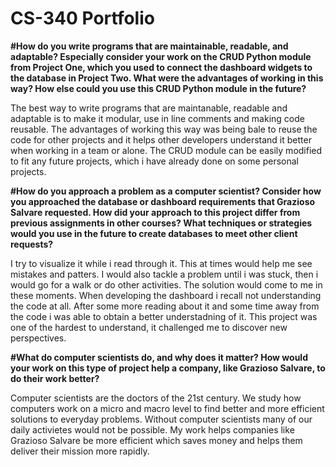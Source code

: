 # CS-340 Portfolio

**#How do you write programs that are maintainable, readable, and adaptable? Especially consider your work on the CRUD Python module from Project One, which you used to connect the dashboard widgets to the database in Project Two. What were the advantages of working in this way? How else could you use this CRUD Python module in the future?**

The best way to write programs that are maintanable, readable and adaptable is to make it modular, use in line comments and making code reusable.
The advantages of working this way was being bale to reuse the code for other projects and it helps other developers understand it better when working in a team or alone. The CRUD module can be easily modified to fit any future projects, which i have already done on some personal projects.

**#How do you approach a problem as a computer scientist? Consider how you approached the database or dashboard requirements that Grazioso Salvare requested. How did your approach to this project differ from previous assignments in other courses? What techniques or strategies would you use in the future to create databases to meet other client requests?**

I try to visualize it while i read through it. This at times would help me see mistakes and patters. I would also tackle a problem until i was stuck, then i would go for a walk or do other activities. The solution would come to me in these moments.
When developing the dashboard i recall not understanding the code at all. After some more reading about it and some time away from the code i was able to obtain a better understadning of it. This project was one of the hardest to understand, it challenged me to discover new perspectives.


**#What do computer scientists do, and why does it matter? How would your work on this type of project help a company, like Grazioso Salvare, to do their work better?**

Computer scientists are the doctors of the 21st century. We study how computers work on a micro and macro level to find better and more efficient solutions to everyday problems. Without computer scientists many of our daily activietes would not be possible.
My work helps companies like Grazioso Salvare be more efficient which saves money and helps them deliver their mission more rapidly.
